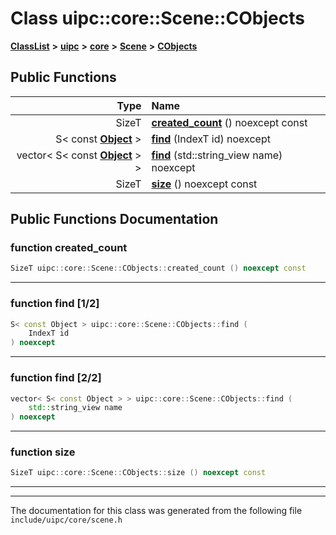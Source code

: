 

# Class uipc::core::Scene::CObjects



[**ClassList**](annotated.md) **>** [**uipc**](namespaceuipc.md) **>** [**core**](namespaceuipc_1_1core.md) **>** [**Scene**](classuipc_1_1core_1_1_scene.md) **>** [**CObjects**](classuipc_1_1core_1_1_scene_1_1_c_objects.md)










































## Public Functions

| Type | Name |
| ---: | :--- |
|  SizeT | [**created\_count**](#function-created_count) () noexcept const<br> |
|  S&lt; const [**Object**](classuipc_1_1core_1_1_object.md) &gt; | [**find**](#function-find-12) (IndexT id) noexcept<br> |
|  vector&lt; S&lt; const [**Object**](classuipc_1_1core_1_1_object.md) &gt; &gt; | [**find**](#function-find-22) (std::string\_view name) noexcept<br> |
|  SizeT | [**size**](#function-size) () noexcept const<br> |




























## Public Functions Documentation




### function created\_count 

```C++
SizeT uipc::core::Scene::CObjects::created_count () noexcept const
```




<hr>



### function find [1/2]

```C++
S< const Object > uipc::core::Scene::CObjects::find (
    IndexT id
) noexcept
```




<hr>



### function find [2/2]

```C++
vector< S< const Object > > uipc::core::Scene::CObjects::find (
    std::string_view name
) noexcept
```




<hr>



### function size 

```C++
SizeT uipc::core::Scene::CObjects::size () noexcept const
```




<hr>

------------------------------
The documentation for this class was generated from the following file `include/uipc/core/scene.h`

